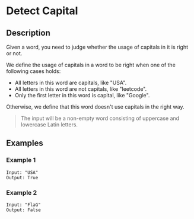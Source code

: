 # Detect Capital

## Description

Given a word, you need to judge whether the usage of capitals in it is right or not.

We define the usage of capitals in a word to be right when one of the following cases holds:

- All letters in this word are capitals, like "USA".
- All letters in this word are not capitals, like "leetcode".
- Only the first letter in this word is capital, like "Google".

Otherwise, we define that this word doesn't use capitals in the right way.

> The input will be a non-empty word consisting of uppercase and lowercase Latin letters.

## Examples

### Example 1

```
Input: "USA"
Output: True
```

### Example 2

```
Input: "FlaG"
Output: False
```